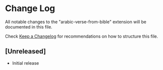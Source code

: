 # Change Log

All notable changes to the "arabic-verse-from-bible" extension will be documented in this file.

Check [Keep a Changelog](http://keepachangelog.com/) for recommendations on how to structure this file.

## [Unreleased]

- Initial release